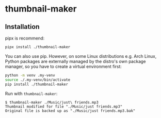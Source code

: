 # thumbnail-maker

## Installation

pipx is recommend:

```sh
pipx install ./thumbnail-maker
```

You can also use pip. However, on some Linux distributions e.g. Arch Linux, Python packages are externally managed by the distro's own package manager, so you have to create a virtual environment first:

```sh
python -m venv .my-venv
source ./.my-venv/bin/activate
pip install ./thumbnail-maker
```

Run with `thumbnail-maker`:

```
$ thumbnail-maker ./Music/just\ friends.mp3
Thumbnail modified for file "./Music/just friends.mp3"
Original file is backed up as "./Music/just friends.mp3.bak"
```
